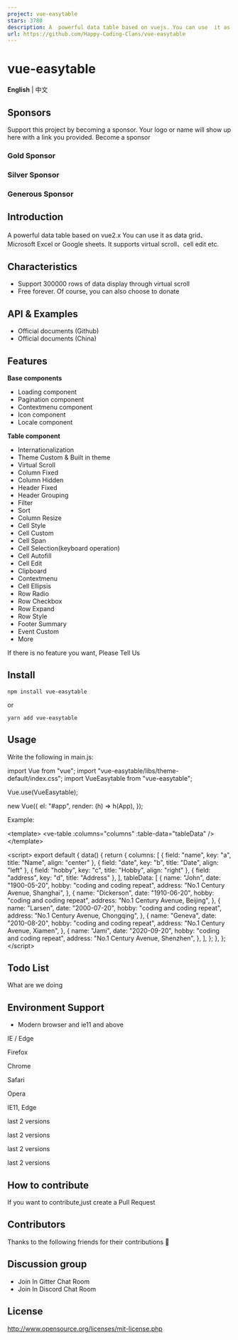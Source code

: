 ```yaml
---
project: vue-easytable
stars: 3780
description: A  powerful data table based on vuejs. You can use  it as data grid、Microsoft Excel or Google sheets. It supports virtual scroll、cell edit etc. 
url: https://github.com/Happy-Coding-Clans/vue-easytable
---
```


vue-easytable
=============

**English** | 中文

Sponsors
--------

Support this project by becoming a sponsor. Your logo or name will show up here with a link you provided. Become a sponsor

### Gold Sponsor

### Silver Sponsor

### Generous Sponsor

Introduction
------------

A powerful data table based on vue2.x You can use it as data grid、Microsoft Excel or Google sheets. It supports virtual scroll、cell edit etc.

Characteristics
---------------

-   Support 300000 rows of data display through virtual scroll
-   Free forever. Of course, you can also choose to donate

API & Examples
--------------

-   Official documents (Github)
-   Official documents (China)

Features
--------

**Base components**

-   Loading component
-   Pagination component
-   Contextmenu component
-   Icon component
-   Locale component

**Table component**

-   Internationalization
-   Theme Custom & Built in theme
-   Virtual Scroll
-   Column Fixed
-   Column Hidden
-   Header Fixed
-   Header Grouping
-   Filter
-   Sort
-   Column Resize
-   Cell Style
-   Cell Custom
-   Cell Span
-   Cell Selection(keyboard operation)
-   Cell Autofill
-   Cell Edit
-   Clipboard
-   Contextmenu
-   Cell Ellipsis
-   Row Radio
-   Row Checkbox
-   Row Expand
-   Row Style
-   Footer Summary
-   Event Custom
-   More

If there is no feature you want, Please Tell Us

Install
-------

```
npm install vue-easytable
```

or

```
yarn add vue-easytable
```

Usage
-----

Write the following in main.js:

import Vue from "vue";
import "vue-easytable/libs/theme-default/index.css";
import VueEasytable from "vue-easytable";

Vue.use(VueEasytable);

new Vue({
    el: "#app",
    render: (h) \=> h(App),
});

Example:

<template\>
  <ve-table :columns\="columns" :table\-data\="tableData" /\>
</template\>

<script\>
  export default {
    data() {
      return {
        columns: \[
          { field: "name", key: "a", title: "Name", align: "center" },
          { field: "date", key: "b", title: "Date", align: "left" },
          { field: "hobby", key: "c", title: "Hobby", align: "right" },
          { field: "address", key: "d", title: "Address" },
        \],
        tableData: \[
          {
            name: "John",
            date: "1900-05-20",
            hobby: "coding and coding repeat",
            address: "No.1 Century Avenue, Shanghai",
          },
          {
            name: "Dickerson",
            date: "1910-06-20",
            hobby: "coding and coding repeat",
            address: "No.1 Century Avenue, Beijing",
          },
          {
            name: "Larsen",
            date: "2000-07-20",
            hobby: "coding and coding repeat",
            address: "No.1 Century Avenue, Chongqing",
          },
          {
            name: "Geneva",
            date: "2010-08-20",
            hobby: "coding and coding repeat",
            address: "No.1 Century Avenue, Xiamen",
          },
          {
            name: "Jami",
            date: "2020-09-20",
            hobby: "coding and coding repeat",
            address: "No.1 Century Avenue, Shenzhen",
          },
        \],
      };
    },
  };
</script\>

Todo List
---------

What are we doing

Environment Support
-------------------

-   Modern browser and ie11 and above

  
IE / Edge

  
Firefox

  
Chrome

  
Safari

  
Opera

IE11, Edge

last 2 versions

last 2 versions

last 2 versions

last 2 versions

How to contribute
-----------------

If you want to contribute,just create a Pull Request

Contributors
------------

Thanks to the following friends for their contributions 🙏

Discussion group
----------------

-   Join In Gitter Chat Room
-   Join In Discord Chat Room

License
-------

http://www.opensource.org/licenses/mit-license.php
